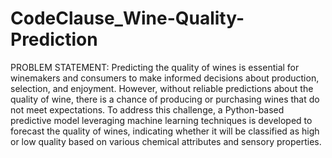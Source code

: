 # CodeClause_Wine-Quality-Prediction

PROBLEM STATEMENT: Predicting the quality of wines is essential for winemakers and consumers to make informed decisions about production, selection, and enjoyment. However, without reliable predictions about the quality of wine, there is a chance of producing or purchasing wines that do not meet expectations. To address this challenge, a Python-based predictive model leveraging machine learning techniques is developed to forecast the quality of wines, indicating whether it will be classified as high or low quality based on various chemical attributes and sensory properties.
